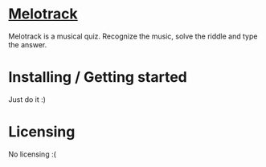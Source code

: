 # [Melotrack](https://pavel-zdanovich.github.io/melotrack/)
Melotrack is a musical quiz. Recognize the music, solve the riddle and type the answer.

# Installing / Getting started
Just do it :)

# Licensing
No licensing :(